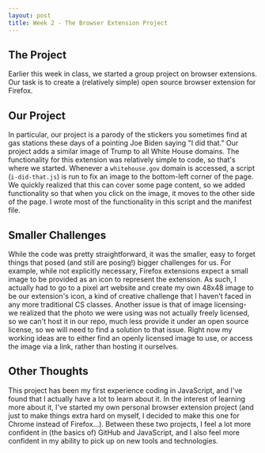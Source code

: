 ```yaml
---
layout: post
title: Week 2 - The Browser Extension Project
---
```


## The Project
Earlier this week in class, we started a group project on browser extensions. Our task is to create a (relatively simple) open source browser extension for Firefox.

<!--more-->

## Our Project
In particular, our project is a parody of the stickers you sometimes find at gas stations these days of a pointing Joe Biden saying "I did that." Our project adds a similar image of Trump to all White House domains. The functionality for this extension was relatively simple to code, so that's where we started. Whenever a `whitehouse.gov` domain is accessed, a script (`i-did-that.js`) is run to fix an image to the bottom-left corner of the page. We quickly realized that this can cover some page content, so we added functionality so that when you click on the image, it moves to the other side of the page. I wrote most of the functionality in this script and the manifest file.

## Smaller Challenges
While the code was pretty straightforward, it was the smaller, easy to forget things that posed (and still are posing!) bigger challenges for us. For example, while not explicitly necessary, Firefox extensions expect a small image to be provided as an icon to represent the extension. As such, I actually had to go to a pixel art website and create my own 48x48 image to be our extension's icon, a kind of creative challenge that I haven't faced in any more traditional CS classes. Another issue is that of image licensing- we realized that the photo we were using was not actually freely licensed, so we can't host it in our repo, much less provide it under an open source license, so we will need to find a solution to that issue. Right now my working ideas are to either find an openly licensed image to use, or access the image via a link, rather than hosting it ourselves.

## Other Thoughts
This project has been my first experience coding in JavaScript, and I've found that I actually have a lot to learn about it. In the interest of learning more about it, I've started my own personal browser extension project (and just to make things extra hard on myself, I decided to make this one for Chrome instead of Firefox...). Between these two projects, I feel a lot more confident in (the basics of) GitHub and JavaScript, and I also feel more confident in my ability to pick up on new tools and technologies.